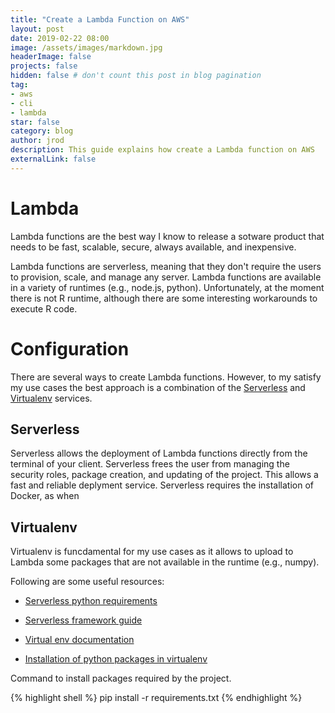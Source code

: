 ```yaml
---
title: "Create a Lambda Function on AWS"
layout: post
date: 2019-02-22 08:00
image: /assets/images/markdown.jpg
headerImage: false
projects: false
hidden: false # don't count this post in blog pagination
tag:
- aws
- cli
- lambda
star: false
category: blog
author: jrod
description: This guide explains how create a Lambda function on AWS
externalLink: false
---
```


# Lambda
Lambda functions are the best way I know to release a sotware product that needs to be fast, scalable, secure, always available, and inexpensive.  

Lambda functions are serverless, meaning that they don't require the users to provision, scale, and manage any server. Lambda functions are available in a variety of runtimes (e.g., node.js, python). Unfortunately, at the moment there is not R runtime, although there are some interesting workarounds to execute R code.

# Configuration
There are several ways to create Lambda functions. However, to my satisfy my use cases the best approach is a combination of the [Serverless]() and [Virtualenv]() services.  

## Serverless
Serverless allows the deployment of Lambda functions directly from the terminal of your client. Serverless frees the user from managing the security roles, package creation, and updating of the project. This allows a fast and reliable deplyment service. Serverless requires the installation of Docker, as when 

## Virtualenv
Virtualenv is funcdamental for my use cases as it allows to upload to Lambda some packages that are not available in the runtime (e.g., numpy). 

Following are some useful resources:

-  [Serverless python requirements](https://www.npmjs.com/package/serverless-python-requirements)

-  [Serverless framework guide](https://serverless.com/framework/docs/providers/aws/guide/deploying)

-  [Virtual env documentation](https://virtualenv.readthedocs.io/en/latest/installation/)

-  [Installation of python packages in virtualenv](https://packaging.python.org/guides/installing-using-pip-and-virtualenv/)



Command to install packages required by the project.

{% highlight shell %}
pip install -r requirements.txt
{% endhighlight %}

